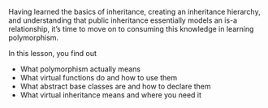 [//]: # (### Introduction)

Having learned the basics of inheritance, creating an inheritance hierarchy, and understanding that public inheritance essentially models an is-a relationship, it’s time to move on to consuming this knowledge in learning polymorphism.

In this lesson, you find out

- What polymorphism actually means
- What virtual functions do and how to use them
- What abstract base classes are and how to declare them
- What virtual inheritance means and where you need it
